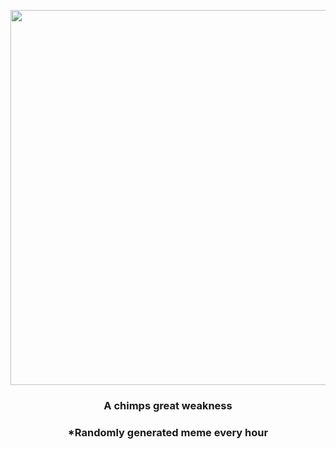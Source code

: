 <p align="center">
        <img src="https://i.redd.it/7kxu2u83k1e91.jpg" width="600" height="600">
        </p>
        <h3 align="center">A chimps great weakness</h3>
        <h3 align="center">*Randomly generated meme every hour</h3>
    
